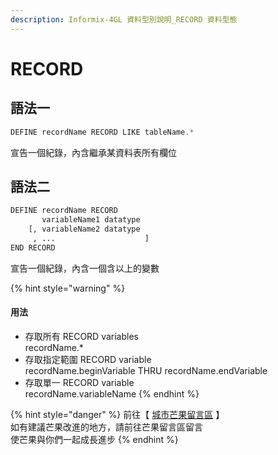 ```yaml
---
description: Informix-4GL 資料型別說明_RECORD 資料型態
---
```


# RECORD

## 語法一

```objectivec
DEFINE recordName RECORD LIKE tableName.*
```

宣告一個紀錄，內含繼承某資料表所有欄位

## 語法二

```bash
DEFINE recordName RECORD
       variableName1 datatype
    [, variableName2 datatype
     , ...                    ]
END RECORD
```

宣告一個紀錄，內含一個含以上的變數

{% hint style="warning" %}
####  用法

* 存取所有 RECORD variables\
  recordName.\*
* 存取指定範圍 RECORD variable\
  recordName.beginVariable THRU recordName.endVariable
* 存取單一 RECORD variable\
  recordName.variableName
{% endhint %}

{% hint style="danger" %}
前往【 [城市芒果留言區](https://give0714.pixnet.net/blog/post/46468375-informix-4gl-%E7%B5%90%E6%A7%8B%E8%B3%87%E6%96%99%E5%9E%8B%E5%88%A5%E3%80%8A-record-data-%E3%80%8B) 】\
如有建議芒果改進的地方，請前往芒果留言區留言\
使芒果與你們一起成長進步
{% endhint %}

